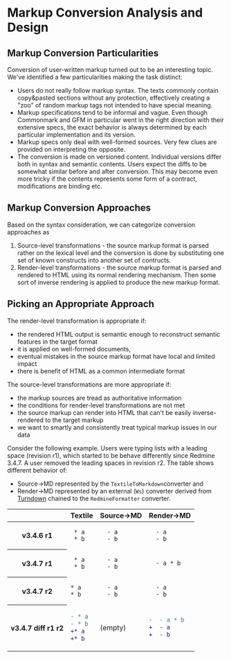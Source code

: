 # Markup Conversion Analysis and Design

## Markup Conversion Particularities

Conversion of user-written markup turned out to be an interesting topic.
We've identified a few particularities making the task distinct:
- Users do not really follow markup syntax. The texts commonly contain
  copy&pasted sections without any protection, effectively creating a "zoo"
  of random markup tags not intended to have special meaning.
- Markup specifications tend to be informal and vague. Even though Commonmark
  and GFM in particular went in the right direction with their extensive specs,
  the exact behavior is always determined by each particular implementation
  and its version.
- Markup specs only deal with well-formed sources. Very few clues are
  provided on interpreting the opposite.
- The conversion is made on versioned content. Individual versions differ
  both in syntax and semantic contents. Users expect the diffs to be
  somewhat similar before and after conversion. This may become even more
  tricky if the contents represents some form of a contract, modifications
  are binding etc.

## Markup Conversion Approaches

Based on the syntax consideration, we can categorize conversion approaches as
1. Source-level transformations - the source markup format is parsed rather on
   the lexical level and the conversion is done by substituting one set of known
   constructs into another set of contructs.
2. Render-level transformations - the source markup format is parsed and
   rendered to HTML using its normal rendering mechanism. Then some sort of
   inverse rendering is applied to produce the new markup format.

## Picking an Appropriate Approach

The render-level transformation is appropriate if:
- the rendered HTML output is semantic enough to reconstruct semantic features
  in the target format
- it is applied on well-formed documents,
- eventual mistakes in the source markup format have local and limited impact
- there is benefit of HTML as a common intermediate format

The source-level transformations are more appropriate if:
- the markup sources are tread as authoritative information
- the conditions for render-level transformations are not met
- the source markup can render into HTML that can't be easily
  inverse-rendered to the target markup
- we want to smartly and consistently treat typical markup issues
  in our data

Consider the following example. Users were typing lists with a leading
space (revision r1), which started to be behave differently since Redmine
3.4.7. A user removed the leading spaces in revision r2.
The table shows different behavior of:
- Source→MD represented by the `TextileToMarkdown`converter and
- Render→MD represented by an external (`Ws`) converter derived from
  [Turndown](https://github.com/domchristie/turndown) chained to the
  `RedmineFormatter` converter.
<table>
<thead>
<tr>
<th></th>
<th>Textile</th>
<th>Source→MD</th>
<th>Render→MD</th>
</tr>
</thead>
<tbody>
<tr>
<th>v3.4.6 r1</th>
<td>

```textile
 * a
 * b
```

</td>
<td>

```
  - a
  - b
```

</td>
<td>

```
  - a
  - b
```

</td>
</tr>
<tr>
<th>v3.4.7 r1</th>
<td>

```textile
 * a
 * b
```

</td>
<td>

```
  - a
  - b
```

</td>
<td>

```
  - a * b
```

</td>
</tr>
<tr>
<th>v3.4.7 r2</th>
<td>

```textile
* a
* b
```

</td>
<td>

```
  - a
  - b
```

</td>
<td>

```
  - a
  - b
```

</td>
</tr>
<tr>
<th>v3.4.7 diff r1 r2</th>
<td>

```diff
- * a
- * b
+* a
+* b
```

</td>
<td>
(empty)
</td>
<td>

```diff
-  - a * b
+  - a
+  - b
```

</td>
</tr>
</tbody>
</table>
